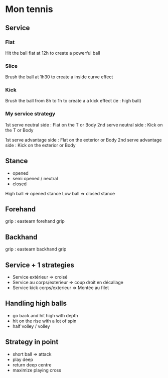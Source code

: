 # Mon tennis

## Service

### Flat

Hit the ball flat at 12h to create a powerful ball

### Slice

Brush the ball at 1h30 to create a inside curve effect

### Kick

Brush the ball from 8h to 1h to create a a kick effect (ie : high ball)

### My service strategy

1st serve neutral side : Flat on the T or Body
2nd serve neutral side : Kick on the T or Body

1st serve advantage side : Flat on the exterior or Body
2nd serve advantage side : Kick on the exterior or Body

## Stance

 - opened
 - semi opened / neutral
 - closed

 High ball => opened stance
 Low ball => closed stance

## Forehand

grip : eastearn forehand grip


## Backhand

grip : eastearn backhand grip


## Service + 1 strategies

 - Service extérieur => croisé
 - Service au corps/exterieur => coup droit en décallage
 - Service kick corps/exterieur => Montée au filet

## Handling high balls

 - go back and hit high with depth
 - hit on the rise with a lot of spin
 - half volley / volley

 ## Strategy in point

 - short ball => attack
 - play deep
 - return deep centre
 - maximize playing cross